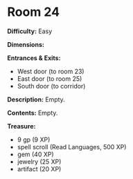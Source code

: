 # Room 24

**Difficulty:** Easy

**Dimensions:** 

**Entrances & Exits:**
- West door (to room 23)
- East door (to room 25)
- South door (to corridor)

**Description:**
Empty.

**Contents:**
Empty.

**Treasure:**
- 9 gp (9 XP)
- spell scroll (Read Languages, 500 XP)
- gem (40 XP)
- jewelry (25 XP)
- artifact (20 XP)